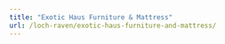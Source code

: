 ```yaml
---
title: "Exotic Haus Furniture & Mattress"
url: /loch-raven/exotic-haus-furniture-and-mattress/
---
```

